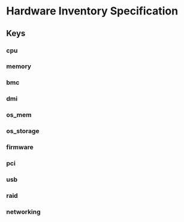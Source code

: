 # Hardware Inventory Specification

## Keys

### cpu
### memory
### bmc
### dmi
### os_mem
### os_storage
### firmware
### pci
### usb
### raid
### networking

